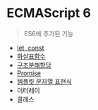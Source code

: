 # ECMAScript 6

> ES6에 추가된 기능

* [let, const](let-const.md)
* [화살표함수](undefined.md)
* [구조분해할당](undefined-1.md)
* [Promise](promise.md)
* [템플릿 문자열 표현식](undefined-2.md)
* 이터레이
* 클래스









